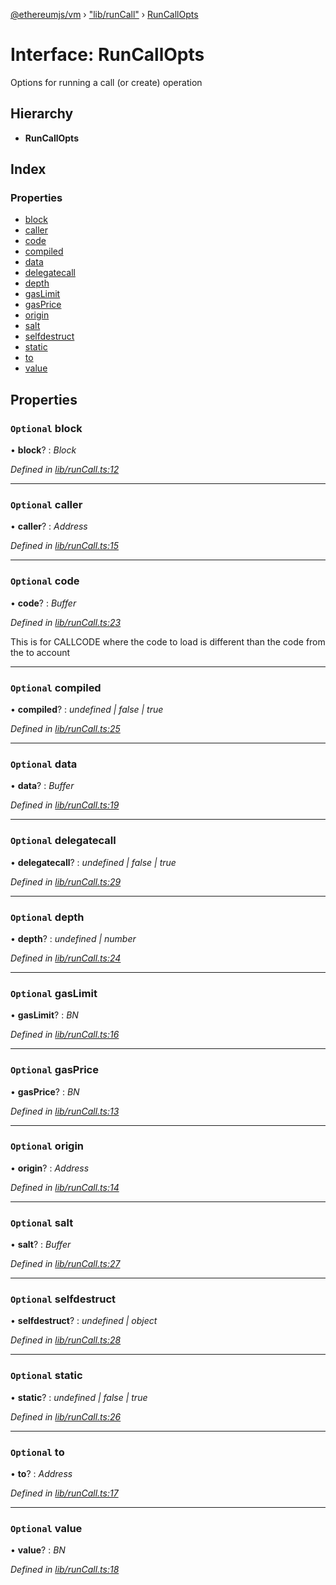 [@ethereumjs/vm](../README.md) › ["lib/runCall"](../modules/_lib_runcall_.md) › [RunCallOpts](_lib_runcall_.runcallopts.md)

# Interface: RunCallOpts

Options for running a call (or create) operation

## Hierarchy

* **RunCallOpts**

## Index

### Properties

* [block](_lib_runcall_.runcallopts.md#optional-block)
* [caller](_lib_runcall_.runcallopts.md#optional-caller)
* [code](_lib_runcall_.runcallopts.md#optional-code)
* [compiled](_lib_runcall_.runcallopts.md#optional-compiled)
* [data](_lib_runcall_.runcallopts.md#optional-data)
* [delegatecall](_lib_runcall_.runcallopts.md#optional-delegatecall)
* [depth](_lib_runcall_.runcallopts.md#optional-depth)
* [gasLimit](_lib_runcall_.runcallopts.md#optional-gaslimit)
* [gasPrice](_lib_runcall_.runcallopts.md#optional-gasprice)
* [origin](_lib_runcall_.runcallopts.md#optional-origin)
* [salt](_lib_runcall_.runcallopts.md#optional-salt)
* [selfdestruct](_lib_runcall_.runcallopts.md#optional-selfdestruct)
* [static](_lib_runcall_.runcallopts.md#optional-static)
* [to](_lib_runcall_.runcallopts.md#optional-to)
* [value](_lib_runcall_.runcallopts.md#optional-value)

## Properties

### `Optional` block

• **block**? : *Block*

*Defined in [lib/runCall.ts:12](https://github.com/ethereumjs/ethereumjs-vm/blob/master/packages/vm/lib/runCall.ts#L12)*

___

### `Optional` caller

• **caller**? : *Address*

*Defined in [lib/runCall.ts:15](https://github.com/ethereumjs/ethereumjs-vm/blob/master/packages/vm/lib/runCall.ts#L15)*

___

### `Optional` code

• **code**? : *Buffer*

*Defined in [lib/runCall.ts:23](https://github.com/ethereumjs/ethereumjs-vm/blob/master/packages/vm/lib/runCall.ts#L23)*

This is for CALLCODE where the code to load is different than the code from the to account

___

### `Optional` compiled

• **compiled**? : *undefined | false | true*

*Defined in [lib/runCall.ts:25](https://github.com/ethereumjs/ethereumjs-vm/blob/master/packages/vm/lib/runCall.ts#L25)*

___

### `Optional` data

• **data**? : *Buffer*

*Defined in [lib/runCall.ts:19](https://github.com/ethereumjs/ethereumjs-vm/blob/master/packages/vm/lib/runCall.ts#L19)*

___

### `Optional` delegatecall

• **delegatecall**? : *undefined | false | true*

*Defined in [lib/runCall.ts:29](https://github.com/ethereumjs/ethereumjs-vm/blob/master/packages/vm/lib/runCall.ts#L29)*

___

### `Optional` depth

• **depth**? : *undefined | number*

*Defined in [lib/runCall.ts:24](https://github.com/ethereumjs/ethereumjs-vm/blob/master/packages/vm/lib/runCall.ts#L24)*

___

### `Optional` gasLimit

• **gasLimit**? : *BN*

*Defined in [lib/runCall.ts:16](https://github.com/ethereumjs/ethereumjs-vm/blob/master/packages/vm/lib/runCall.ts#L16)*

___

### `Optional` gasPrice

• **gasPrice**? : *BN*

*Defined in [lib/runCall.ts:13](https://github.com/ethereumjs/ethereumjs-vm/blob/master/packages/vm/lib/runCall.ts#L13)*

___

### `Optional` origin

• **origin**? : *Address*

*Defined in [lib/runCall.ts:14](https://github.com/ethereumjs/ethereumjs-vm/blob/master/packages/vm/lib/runCall.ts#L14)*

___

### `Optional` salt

• **salt**? : *Buffer*

*Defined in [lib/runCall.ts:27](https://github.com/ethereumjs/ethereumjs-vm/blob/master/packages/vm/lib/runCall.ts#L27)*

___

### `Optional` selfdestruct

• **selfdestruct**? : *undefined | object*

*Defined in [lib/runCall.ts:28](https://github.com/ethereumjs/ethereumjs-vm/blob/master/packages/vm/lib/runCall.ts#L28)*

___

### `Optional` static

• **static**? : *undefined | false | true*

*Defined in [lib/runCall.ts:26](https://github.com/ethereumjs/ethereumjs-vm/blob/master/packages/vm/lib/runCall.ts#L26)*

___

### `Optional` to

• **to**? : *Address*

*Defined in [lib/runCall.ts:17](https://github.com/ethereumjs/ethereumjs-vm/blob/master/packages/vm/lib/runCall.ts#L17)*

___

### `Optional` value

• **value**? : *BN*

*Defined in [lib/runCall.ts:18](https://github.com/ethereumjs/ethereumjs-vm/blob/master/packages/vm/lib/runCall.ts#L18)*
